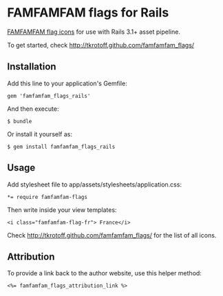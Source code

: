 # FAMFAMFAM flags for Rails

[FAMFAMFAM flag icons](http://famfamfam.com/lab/icons/flags/) for use with Rails 3.1+ asset pipeline.

To get started, check http://tkrotoff.github.com/famfamfam_flags/

## Installation

Add this line to your application's Gemfile:

    gem 'famfamfam_flags_rails'

And then execute:

    $ bundle

Or install it yourself as:

    $ gem install famfamfam_flags_rails

## Usage

Add stylesheet file to app/assets/stylesheets/application.css:

    *= require famfamfam-flags

Then write inside your view templates:

    <i class="famfamfam-flag-fr"> France</i>

Check http://tkrotoff.github.com/famfamfam_flags/ for the list of all icons.

## Attribution

To provide a link back to the author website, use this helper method:

    <%= famfamfam_flags_attribution_link %>
